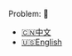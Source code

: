 Problem: :link: 
- [:cn:中文](https://leetcode-cn.com/problems/second-highest-salary)
- [:us:English](https://leetcode.com/problems/second-highest-salary)